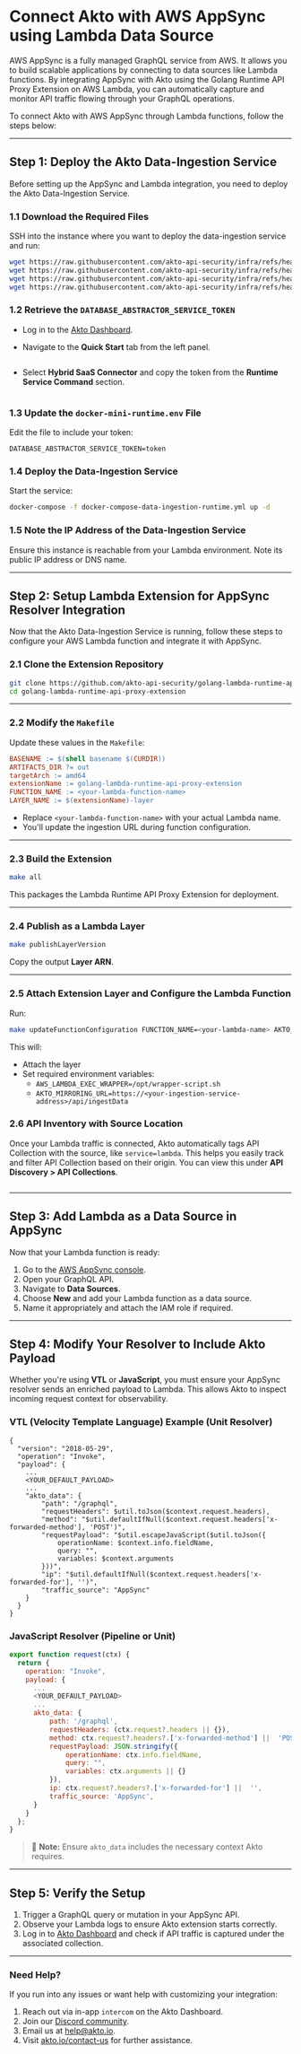 # Connect Akto with AWS AppSync using Lambda Data Source

AWS AppSync is a fully managed GraphQL service from AWS. It allows you to build scalable applications by connecting to data sources like Lambda functions. By integrating AppSync with Akto using the Golang Runtime API Proxy Extension on AWS Lambda, you can automatically capture and monitor API traffic flowing through your GraphQL operations.

To connect Akto with AWS AppSync through Lambda functions, follow the steps below:

***

## Step 1: Deploy the Akto Data-Ingestion Service

Before setting up the AppSync and Lambda integration, you need to deploy the Akto Data-Ingestion Service.

### 1.1 Download the Required Files

SSH into the instance where you want to deploy the data-ingestion service and run:

```bash
wget https://raw.githubusercontent.com/akto-api-security/infra/refs/heads/feature/quick-setup/docker-compose-data-ingestion-runtime.yml
wget https://raw.githubusercontent.com/akto-api-security/infra/refs/heads/feature/quick-setup/data-ingestion-docker.env
wget https://raw.githubusercontent.com/akto-api-security/infra/refs/heads/feature/quick-setup/docker-mini-runtime.env
wget https://raw.githubusercontent.com/akto-api-security/infra/refs/heads/feature/quick-setup/watchtower.env

```

### 1.2 Retrieve the `DATABASE_ABSTRACTOR_SERVICE_TOKEN`

* Log in to the [Akto Dashboard](https://app.akto.io/).
*   Navigate to the **Quick Start** tab from the left panel.

    <figure><img src="../../.gitbook/assets/Quick-Start.png" alt=""><figcaption></figcaption></figure>
*   Select **Hybrid SaaS Connector** and copy the token from the **Runtime Service Command** section.

    <figure><img src="../../.gitbook/assets/HybridSaaSConnector.png" alt=""><figcaption></figcaption></figure>

### 1.3 Update the `docker-mini-runtime.env` File

Edit the file to include your token:

```plaintext
DATABASE_ABSTRACTOR_SERVICE_TOKEN=token

```

### 1.4 Deploy the Data-Ingestion Service

Start the service:

```bash
docker-compose -f docker-compose-data-ingestion-runtime.yml up -d

```

### 1.5 Note the IP Address of the Data-Ingestion Service

Ensure this instance is reachable from your Lambda environment. Note its public IP address or DNS name.

***

## Step 2: Setup Lambda Extension for AppSync Resolver Integration

Now that the Akto Data-Ingestion Service is running, follow these steps to configure your AWS Lambda function and integrate it with AppSync.

### 2.1 Clone the Extension Repository

```bash
git clone https://github.com/akto-api-security/golang-lambda-runtime-api-proxy-extension.git
cd golang-lambda-runtime-api-proxy-extension

```

***

### 2.2 Modify the `Makefile`

Update these values in the `Makefile`:

```makefile
BASENAME := $(shell basename $(CURDIR))
ARTIFACTS_DIR ?= out
targetArch := amd64
extensionName := golang-lambda-runtime-api-proxy-extension
FUNCTION_NAME := <your-lambda-function-name>
LAYER_NAME := $(extensionName)-layer

```

* Replace `<your-lambda-function-name>` with your actual Lambda name.
* You'll update the ingestion URL during function configuration.

***

### 2.3 Build the Extension

```bash
make all

```

This packages the Lambda Runtime API Proxy Extension for deployment.

***

### 2.4 Publish as a Lambda Layer

```bash
make publishLayerVersion

```

Copy the output **Layer ARN**.

***

### 2.5 Attach Extension Layer and Configure the Lambda Function

Run:

```bash
make updateFunctionConfiguration FUNCTION_NAME=<your-lambda-name> AKTO_MIRRORING_URL=https://<your-ingestion-service-address>/api/ingestData

```

This will:

* Attach the layer
* Set required environment variables:
  * `AWS_LAMBDA_EXEC_WRAPPER=/opt/wrapper-script.sh`
  * `AKTO_MIRRORING_URL=https://<your-ingestion-service-address>/api/ingestData`

### 2.6 API Inventory with Source Location

Once your Lambda traffic is connected, Akto automatically tags API Collection with the source, like `service=lambda`. This helps you easily track and filter API Collection based on their origin. You can view this under **API Discovery > API Collections**.

<figure><img src="../../.gitbook/assets/image (115).png" alt=""><figcaption></figcaption></figure>

***

## Step 3: Add Lambda as a Data Source in AppSync

Now that your Lambda function is ready:

1. Go to the [AWS AppSync console](https://console.aws.amazon.com/appsync/).
2. Open your GraphQL API.
3. Navigate to **Data Sources**.
4. Choose **New** and add your Lambda function as a data source.
5. Name it appropriately and attach the IAM role if required.

***

## Step 4: Modify Your Resolver to Include Akto Payload

Whether you're using **VTL** or **JavaScript**, you must ensure your AppSync resolver sends an enriched payload to Lambda. This allows Akto to inspect incoming request context for observability.

### VTL (Velocity Template Language) Example (Unit Resolver)

```vtl
{
  "version": "2018-05-29",
  "operation": "Invoke",
  "payload": {
	...
	<YOUR_DEFAULT_PAYLOAD>
 	...
    "akto_data": {
		"path": "/graphql",
		"requestHeaders": $util.toJson($context.request.headers),
		"method": "$util.defaultIfNull($context.request.headers['x-forwarded-method'], 'POST')",
		"requestPayload": "$util.escapeJavaScript($util.toJson({
			operationName: $context.info.fieldName,
			query: "",
			variables: $context.arguments
		}))",
		"ip": "$util.defaultIfNull($context.request.headers['x-forwarded-for'], '')",
		"traffic_source": "AppSync"
	}
  }
}

```

### JavaScript Resolver (Pipeline or Unit)

```js
export function request(ctx) {
  return {
    operation: "Invoke",
    payload: {
	  ...
	  <YOUR_DEFAULT_PAYLOAD>
  	  ...
      akto_data: {
		  path: '/graphql',
		  requestHeaders: (ctx.request?.headers || {}),
		  method: ctx.request?.headers?.['x-forwarded-method'] ||  'POST',
		  requestPayload: JSON.stringify({
			  operationName: ctx.info.fieldName,
			  query: "",
			  variables: ctx.arguments || {}
		  }),
		  ip: ctx.request?.headers?.['x-forwarded-for'] ||  '',
		  traffic_source: 'AppSync',
	  }
    }
  };
}

```

> 📝 **Note:** Ensure `akto_data` includes the necessary context Akto requires.

***

## Step 5: Verify the Setup

1. Trigger a GraphQL query or mutation in your AppSync API.
2. Observe your Lambda logs to ensure Akto extension starts correctly.
3. Log in to [Akto Dashboard](https://app.akto.io/) and check if API traffic is captured under the associated collection.

***

### Need Help?

If you run into any issues or want help with customizing your integration:

1. Reach out via in-app `intercom` on the Akto Dashboard.
2. Join our [Discord community](https://www.akto.io/community).
3. Email us at [help@akto.io](mailto:help@akto.io).
4. Visit [akto.io/contact-us](https://www.akto.io/contact-us) for further assistance.
